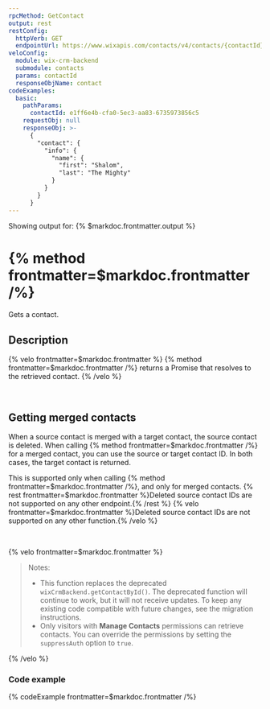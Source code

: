 ```yaml
---
rpcMethod: GetContact
output: rest
restConfig:
  httpVerb: GET
  endpointUrl: https://www.wixapis.com/contacts/v4/contacts/{contactId}
veloConfig:
  module: wix-crm-backend
  submodule: contacts
  params: contactId
  responseObjName: contact
codeExamples:
  basic:
    pathParams:
      contactId: e1ff6e4b-cfa0-5ec3-aa83-6735973856c5
    requestObj: null
    responseObj: >-
      {
        "contact": {
          "info": {
            "name": {
              "first": "Shalom",
              "last": "The Mighty"
            }
          }
        }
      }
---
```


Showing output for: {% $markdoc.frontmatter.output %}

# {% method frontmatter=$markdoc.frontmatter /%}

Gets a contact.

## **Description**

{% velo frontmatter=$markdoc.frontmatter %}
{% method frontmatter=$markdoc.frontmatter /%}
returns a Promise that resolves to the retrieved contact.
{% /velo %}

&nbsp;

## Getting merged contacts

When a source contact is merged with a target contact,
the source contact is deleted. When calling
{% method frontmatter=$markdoc.frontmatter /%}
for a merged contact,
you can use the source or target contact ID.
In both cases, the target contact is returned.

This is supported only when calling
{% method frontmatter=$markdoc.frontmatter /%},
and only for merged contacts.
{% rest frontmatter=$markdoc.frontmatter %}Deleted source contact IDs are not supported on any other endpoint.{% /rest %}
{% velo frontmatter=$markdoc.frontmatter %}Deleted source contact IDs are not supported on any other function.{% /velo %}

&nbsp;


{% velo frontmatter=$markdoc.frontmatter %}

> Notes:
>
> - This function replaces the deprecated `wixCrmBackend.getContactById()`.
>   The deprecated function will continue to work,
>   but it will not receive updates.
>   To keep any existing code compatible with future changes,
>   see the migration instructions.
> - Only visitors with **Manage Contacts** permissions can retrieve contacts.
>   You can override the permissions by setting the `suppressAuth` option to `true`.

{% /velo %}

### Code example

{% codeExample frontmatter=$markdoc.frontmatter /%}
